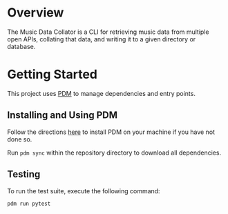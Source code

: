 # Overview
The Music Data Collator is a CLI for retrieving music data from multiple open APIs, collating that data, and writing it to a given directory or database.
# Getting Started
This project uses [PDM](https://pdm-project.org/latest/) to manage dependencies and entry points.
## Installing and Using PDM
Follow the directions [here](https://pdm-project.org/latest/#installation) to install PDM on your machine if you have not done so.

Run `pdm sync` within the repository directory to download all dependencies.

## Testing
To run the test suite, execute the following command:
```
pdm run pytest
```
